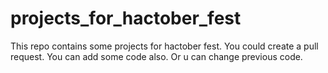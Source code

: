 # projects_for_hactober_fest
This repo contains some projects for hactober fest. You could create a pull request.
You can add some code also.
Or u can change previous code.
